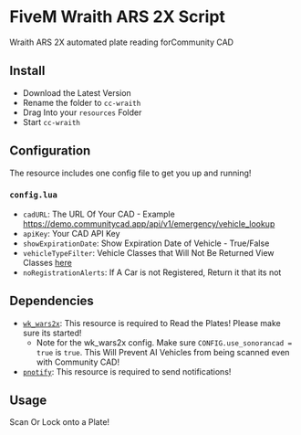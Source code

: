 # FiveM Wraith ARS 2X Script

Wraith ARS 2X automated plate reading forCommunity CAD

## Install

- Download the Latest Version
- Rename the folder to `cc-wraith`
- Drag Into your `resources` Folder
- Start `cc-wraith`


## Configuration

The resource includes one config file to get you up and running!

### `config.lua`

- `cadURL`: The URL Of Your CAD - Example https://demo.communitycad.app/api/v1/emergency/vehicle_lookup
- `apiKey`: Your CAD API Key 
- `showExpirationDate`: Show Expiration Date of Vehicle - True/False
- `vehicleTypeFilter`: Vehicle Classes that Will Not Be Returned View Classes [here](https://wiki.rage.mp/index.php?title=Vehicle_Classes)
- `noRegistrationAlerts`: If A Car is not Registered, Return it that its not



## Dependencies

- [`wk_wars2x`](https://github.com/WolfKnight98/wk_wars2x): This resource is required to Read the Plates! Please make sure its started!
    - Note for the wk_wars2x config. Make sure `CONFIG.use_sonorancad = true` is `true`. This Will Prevent AI Vehicles from being scanned even with Community CAD!
- [`pnotify`](https://github.com/Nick78111/pNotify): This resource is required to send notifications!

## Usage

Scan Or Lock onto a Plate!